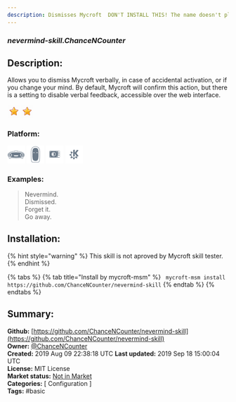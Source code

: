 ```yaml
---
description: Dismisses Mycroft  DON'T INSTALL THIS! The name doesn't play nice with STT right now, so you're 
---
```


### _nevermind-skill.ChanceNCounter_  
## Description:  
Allows you to dismiss Mycroft verbally, in case of accidental activation, or if you change your mind. By default, Mycroft will confirm this action, but there is a setting to disable verbal feedback, accessible over the web interface.  
  
![](../.gitbook/assets/star.png)![](../.gitbook/assets/star.png)  
  
### Platform:  
 ![Mark I](../.gitbook/assets/mark-1-icon.png)  ![Mark II](../.gitbook/assets/mark-2-icon.png)  ![Picroft](../.gitbook/assets/picroft-icon.png)  ![plasmoid](../.gitbook/assets/kde.png)   
### Examples:  
> Nevermind.  
> Dismissed.  
> Forget it.  
> Go away.  
  
## Installation:  
{% hint style="warning" %}
This skill is not aproved by Mycroft skill tester.
{% endhint %}
    
{% tabs %}
{% tab title="Install by mycroft-msm" %}
``` mycroft-msm install https://github.com/ChanceNCounter/nevermind-skill```
{% endtab %}
  {% endtabs %}
    
## Summary:  
**Github:** [https://github.com/ChanceNCounter/nevermind-skill](https://github.com/ChanceNCounter/nevermind-skill)  
**Owner:** [@ChanceNCounter](https://github.com/ChanceNCounter)  
**Created:** 2019 Aug 09 22:38:18 UTC  **Last updated:** 2019 Sep 18 15:00:04 UTC  
**License:** MIT License  
**Market status:** [Not in Market](https://market.mycroft.ai/skill/)  
**Categories:** [ Configuration ]   
**Tags:** \#basic   
